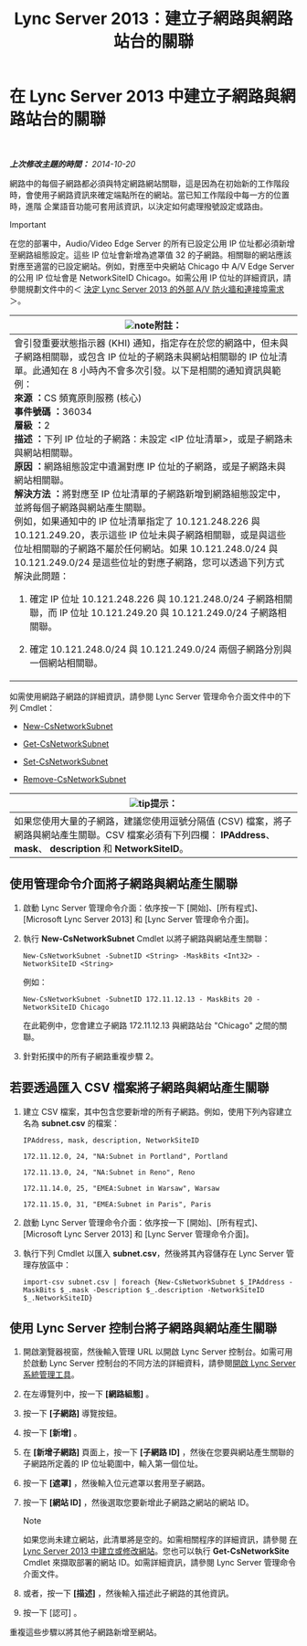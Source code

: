 ﻿---
title: Lync Server 2013：建立子網路與網路站台的關聯
TOCTitle: 建立子網路與網路站台的關聯
ms:assetid: aa69e3ac-542a-4ba1-9582-2e6bee29f633
ms:mtpsurl: https://technet.microsoft.com/zh-tw/library/Gg412804(v=OCS.15)
ms:contentKeyID: 49291975
ms.date: 08/10/2015
mtps_version: v=OCS.15
ms.translationtype: HT
---

# 在 Lync Server 2013 中建立子網路與網路站台的關聯

 

_**上次修改主題的時間：** 2014-10-20_

網路中的每個子網路都必須與特定網路網站關聯，這是因為在初始新的工作階段時，會使用子網路資訊來確定端點所在的網站。當已知工作階段中每一方的位置時，進階 企業語音功能可套用該資訊，以決定如何處理撥號設定或路由。

> [!IMPORTANT]  
> 在您的部署中，Audio/Video Edge Server 的所有已設定公用 IP 位址都必須新增至網路組態設定。這些 IP 位址會新增為遮罩值 32 的子網路。相關聯的網站應該對應至適當的已設定網站。例如，對應至中央網站 Chicago 中 A/V Edge Server 的公用 IP 位址會是 NetworkSiteID Chicago。如需公用 IP 位址的詳細資訊，請參閱規劃文件中的＜ <a href="lync-server-2013-determine-external-a-v-firewall-and-port-requirements.md">決定 Lync Server 2013 的外部 A/V 防火牆和連接埠需求</a>＞。



<table>
<colgroup>
<col style="width: 100%" />
</colgroup>
<thead>
<tr class="header">
<th><img src="images/Gg398811.note(OCS.15).gif" title="note" alt="note" />附註：</th>
</tr>
</thead>
<tbody>
<tr class="odd">
<td>會引發重要狀態指示器 (KHI) 通知，指定存在於您的網路中，但未與子網路相關聯，或包含 IP 位址的子網路未與網站相關聯的 IP 位址清單。此通知在 8 小時內不會多次引發。以下是相關的通知資訊與範例：<br />
<strong>來源 ：</strong>CS 頻寬原則服務 (核心)<br />
<strong>事件號碼 ：</strong>36034<br />
<strong>層級 ：</strong>2<br />
<strong>描述 ：</strong>下列 IP 位址的子網路：未設定 &lt;IP 位址清單&gt;，或是子網路未與網站相關聯。<br />
<strong>原因 ：</strong>網路組態設定中遺漏對應 IP 位址的子網路，或是子網路未與網站相關聯。<br />
<strong>解決方法 ：</strong>將對應至 IP 位址清單的子網路新增到網路組態設定中，並將每個子網路與網站產生關聯。<br />
例如，如果通知中的 IP 位址清單指定了 10.121.248.226 與 10.121.249.20，表示這些 IP 位址未與子網路相關聯，或是與這些位址相關聯的子網路不屬於任何網站。如果 10.121.248.0/24 與 10.121.249.0/24 是這些位址的對應子網路，您可以透過下列方式解決此問題：
<ol>
<li><p>確定 IP 位址 10.121.248.226 與 10.121.248.0/24 子網路相關聯，而 IP 位址 10.121.249.20 與 10.121.249.0/24 子網路相關聯。</p></li>
<li><p>確定 10.121.248.0/24 與 10.121.249.0/24 兩個子網路分別與一個網站相關聯。</p></li>
</ol></td>
</tr>
</tbody>
</table>


如需使用網路子網路的詳細資訊，請參閱 Lync Server 管理命令介面文件中的下列 Cmdlet：

  - [New-CsNetworkSubnet](https://docs.microsoft.com/en-us/powershell/module/skype/New-CsNetworkSubnet)

  - [Get-CsNetworkSubnet](https://docs.microsoft.com/en-us/powershell/module/skype/Get-CsNetworkSubnet)

  - [Set-CsNetworkSubnet](https://docs.microsoft.com/en-us/powershell/module/skype/Set-CsNetworkSubnet)

  - [Remove-CsNetworkSubnet](https://docs.microsoft.com/en-us/powershell/module/skype/Remove-CsNetworkSubnet)

<table>
<thead>
<tr class="header">
<th><img src="images/JJ205025.tip(OCS.15).gif" title="tip" alt="tip" />提示：</th>
</tr>
</thead>
<tbody>
<tr class="odd">
<td>如果您使用大量的子網路，建議您使用逗號分隔值 (CSV) 檔案，將子網路與網站產生關聯。CSV 檔案必須有下列四欄： <strong>IPAddress</strong>、 <strong>mask</strong>、 <strong>description</strong> 和 <strong>NetworkSiteID</strong>。</td>
</tr>
</tbody>
</table>


## 使用管理命令介面將子網路與網站產生關聯

1.  啟動 Lync Server 管理命令介面：依序按一下 \[開始\]、\[所有程式\]、\[Microsoft Lync Server 2013\] 和 \[Lync Server 管理命令介面\]。

2.  執行 **New-CsNetworkSubnet** Cmdlet 以將子網路與網站產生關聯：
    
        New-CsNetworkSubnet -SubnetID <String> -MaskBits <Int32> -NetworkSiteID <String>
    
    例如：
    
        New-CsNetworkSubnet -SubnetID 172.11.12.13 - MaskBits 20 -NetworkSiteID Chicago
    
    在此範例中，您會建立子網路 172.11.12.13 與網路站台 "Chicago" 之間的關聯。

3.  針對拓撲中的所有子網路重複步驟 2。

## 若要透過匯入 CSV 檔案將子網路與網站產生關聯

1.  建立 CSV 檔案，其中包含您要新增的所有子網路。例如，使用下列內容建立名為 **subnet.csv** 的檔案：
    
    `IPAddress, mask, description, NetworkSiteID`
    
    `172.11.12.0, 24, "NA:Subnet in Portland", Portland`
    
    `172.11.13.0, 24, "NA:Subnet in Reno", Reno`
    
    `172.11.14.0, 25, "EMEA:Subnet in Warsaw", Warsaw`
    
    `172.11.15.0, 31, "EMEA:Subnet in Paris", Paris`

2.  啟動 Lync Server 管理命令介面：依序按一下 \[開始\]、\[所有程式\]、\[Microsoft Lync Server 2013\] 和 \[Lync Server 管理命令介面\]。

3.  執行下列 Cmdlet 以匯入 **subnet.csv**，然後將其內容儲存在 Lync Server 管理存放區中：
    
        import-csv subnet.csv | foreach {New-CsNetworkSubnet $_IPAddress -MaskBits $_.mask -Description $_.description -NetworkSiteID $_.NetworkSiteID}

## 使用 Lync Server 控制台將子網路與網站產生關聯

1.  開啟瀏覽器視窗，然後輸入管理 URL 以開啟 Lync Server 控制台。如需可用於啟動 Lync Server 控制台的不同方法的詳細資料，請參閱[開啟 Lync Server 系統管理工具](lync-server-2013-open-lync-server-administrative-tools.md)。

2.  在左導覽列中，按一下 **\[網路組態\]** 。

3.  按一下 **\[子網路\]** 導覽按鈕。

4.  按一下 **\[新增\]** 。

5.  在 **\[新增子網路\]** 頁面上，按一下 **\[子網路 ID\]** ，然後在您要與網站產生關聯的子網路所定義的 IP 位址範圍中，輸入第一個位址。

6.  按一下 **\[遮罩\]** ，然後輸入位元遮罩以套用至子網路。

7.  按一下 **\[網站 ID\]** ，然後選取您要新增此子網路之網站的網站 ID。
    
    > [!NOTE]  
    > 如果您尚未建立網站，此清單將是空的。如需相關程序的詳細資訊，請參閱 <a href="lync-server-2013-create-or-modify-a-network-site.md">在 Lync Server 2013 中建立或修改網站</a>。您也可以執行 <strong>Get-CsNetworkSite</strong> Cmdlet 來擷取部署的網站 ID。如需詳細資訊，請參閱 Lync Server 管理命令介面文件。
    


8.  或者，按一下 **\[描述\]** ，然後輸入描述此子網路的其他資訊。

9.  按一下 \[認可\] 。

重複這些步驟以將其他子網路新增至網站。

